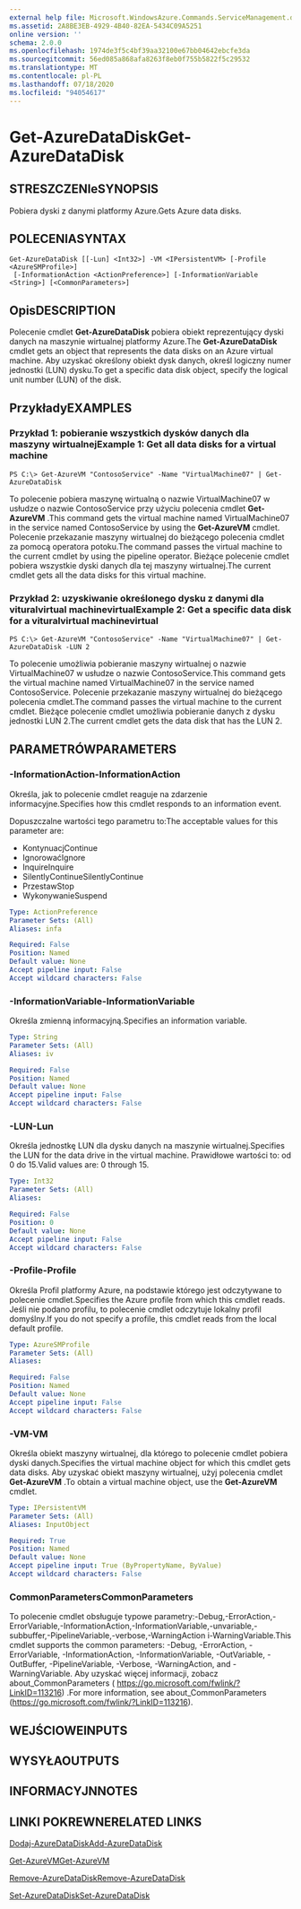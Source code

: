 ```yaml
---
external help file: Microsoft.WindowsAzure.Commands.ServiceManagement.dll-Help.xml
ms.assetid: 2A8BE3EB-4929-4B40-82EA-5434C09A5251
online version: ''
schema: 2.0.0
ms.openlocfilehash: 1974de3f5c4bf39aa32100e67bb04642ebcfe3da
ms.sourcegitcommit: 56ed085a868afa8263f8eb0f755b5822f5c29532
ms.translationtype: MT
ms.contentlocale: pl-PL
ms.lasthandoff: 07/18/2020
ms.locfileid: "94054617"
---
```

# <span data-ttu-id="82a67-101">Get-AzureDataDisk</span><span class="sxs-lookup"><span data-stu-id="82a67-101">Get-AzureDataDisk</span></span>

## <span data-ttu-id="82a67-102">STRESZCZENIe</span><span class="sxs-lookup"><span data-stu-id="82a67-102">SYNOPSIS</span></span>
<span data-ttu-id="82a67-103">Pobiera dyski z danymi platformy Azure.</span><span class="sxs-lookup"><span data-stu-id="82a67-103">Gets Azure data disks.</span></span>

## <span data-ttu-id="82a67-104">POLECENIA</span><span class="sxs-lookup"><span data-stu-id="82a67-104">SYNTAX</span></span>

```
Get-AzureDataDisk [[-Lun] <Int32>] -VM <IPersistentVM> [-Profile <AzureSMProfile>]
 [-InformationAction <ActionPreference>] [-InformationVariable <String>] [<CommonParameters>]
```

## <span data-ttu-id="82a67-105">Opis</span><span class="sxs-lookup"><span data-stu-id="82a67-105">DESCRIPTION</span></span>
<span data-ttu-id="82a67-106">Polecenie cmdlet **Get-AzureDataDisk** pobiera obiekt reprezentujący dyski danych na maszynie wirtualnej platformy Azure.</span><span class="sxs-lookup"><span data-stu-id="82a67-106">The **Get-AzureDataDisk** cmdlet gets an object that represents the data disks on an Azure virtual machine.</span></span>
<span data-ttu-id="82a67-107">Aby uzyskać określony obiekt dysk danych, określ logiczny numer jednostki (LUN) dysku.</span><span class="sxs-lookup"><span data-stu-id="82a67-107">To get a specific data disk object, specify the logical unit number (LUN) of the disk.</span></span>

## <span data-ttu-id="82a67-108">Przykłady</span><span class="sxs-lookup"><span data-stu-id="82a67-108">EXAMPLES</span></span>

### <span data-ttu-id="82a67-109">Przykład 1: pobieranie wszystkich dysków danych dla maszyny wirtualnej</span><span class="sxs-lookup"><span data-stu-id="82a67-109">Example 1: Get all data disks for a virtual machine</span></span>
```
PS C:\> Get-AzureVM "ContosoService" -Name "VirtualMachine07" | Get-AzureDataDisk
```

<span data-ttu-id="82a67-110">To polecenie pobiera maszynę wirtualną o nazwie VirtualMachine07 w usłudze o nazwie ContosoService przy użyciu polecenia cmdlet **Get-AzureVM** .</span><span class="sxs-lookup"><span data-stu-id="82a67-110">This command gets the virtual machine named VirtualMachine07 in the service named ContosoService by using the **Get-AzureVM** cmdlet.</span></span>
<span data-ttu-id="82a67-111">Polecenie przekazanie maszyny wirtualnej do bieżącego polecenia cmdlet za pomocą operatora potoku.</span><span class="sxs-lookup"><span data-stu-id="82a67-111">The command passes the virtual machine to the current cmdlet by using the pipeline operator.</span></span>
<span data-ttu-id="82a67-112">Bieżące polecenie cmdlet pobiera wszystkie dyski danych dla tej maszyny wirtualnej.</span><span class="sxs-lookup"><span data-stu-id="82a67-112">The current cmdlet gets all the data disks for this virtual machine.</span></span>

### <span data-ttu-id="82a67-113">Przykład 2: uzyskiwanie określonego dysku z danymi dla vituralvirtual machinevirtual</span><span class="sxs-lookup"><span data-stu-id="82a67-113">Example 2: Get a specific data disk for a vituralvirtual machinevirtual</span></span>
```
PS C:\> Get-AzureVM "ContosoService" -Name "VirtualMachine07" | Get-AzureDataDisk -LUN 2
```

<span data-ttu-id="82a67-114">To polecenie umożliwia pobieranie maszyny wirtualnej o nazwie VirtualMachine07 w usłudze o nazwie ContosoService.</span><span class="sxs-lookup"><span data-stu-id="82a67-114">This command gets the virtual machine named VirtualMachine07 in the service named ContosoService.</span></span>
<span data-ttu-id="82a67-115">Polecenie przekazanie maszyny wirtualnej do bieżącego polecenia cmdlet.</span><span class="sxs-lookup"><span data-stu-id="82a67-115">The command passes the virtual machine to the current cmdlet.</span></span>
<span data-ttu-id="82a67-116">Bieżące polecenie cmdlet umożliwia pobieranie danych z dysku jednostki LUN 2.</span><span class="sxs-lookup"><span data-stu-id="82a67-116">The current cmdlet gets the data disk that has the LUN 2.</span></span>

## <span data-ttu-id="82a67-117">PARAMETRÓW</span><span class="sxs-lookup"><span data-stu-id="82a67-117">PARAMETERS</span></span>

### <span data-ttu-id="82a67-118">-InformationAction</span><span class="sxs-lookup"><span data-stu-id="82a67-118">-InformationAction</span></span>
<span data-ttu-id="82a67-119">Określa, jak to polecenie cmdlet reaguje na zdarzenie informacyjne.</span><span class="sxs-lookup"><span data-stu-id="82a67-119">Specifies how this cmdlet responds to an information event.</span></span>

<span data-ttu-id="82a67-120">Dopuszczalne wartości tego parametru to:</span><span class="sxs-lookup"><span data-stu-id="82a67-120">The acceptable values for this parameter are:</span></span>

- <span data-ttu-id="82a67-121">Kontynuacj</span><span class="sxs-lookup"><span data-stu-id="82a67-121">Continue</span></span>
- <span data-ttu-id="82a67-122">Ignorować</span><span class="sxs-lookup"><span data-stu-id="82a67-122">Ignore</span></span>
- <span data-ttu-id="82a67-123">Inquire</span><span class="sxs-lookup"><span data-stu-id="82a67-123">Inquire</span></span>
- <span data-ttu-id="82a67-124">SilentlyContinue</span><span class="sxs-lookup"><span data-stu-id="82a67-124">SilentlyContinue</span></span>
- <span data-ttu-id="82a67-125">Przestaw</span><span class="sxs-lookup"><span data-stu-id="82a67-125">Stop</span></span>
- <span data-ttu-id="82a67-126">Wykonywanie</span><span class="sxs-lookup"><span data-stu-id="82a67-126">Suspend</span></span>

```yaml
Type: ActionPreference
Parameter Sets: (All)
Aliases: infa

Required: False
Position: Named
Default value: None
Accept pipeline input: False
Accept wildcard characters: False
```

### <span data-ttu-id="82a67-127">-InformationVariable</span><span class="sxs-lookup"><span data-stu-id="82a67-127">-InformationVariable</span></span>
<span data-ttu-id="82a67-128">Określa zmienną informacyjną.</span><span class="sxs-lookup"><span data-stu-id="82a67-128">Specifies an information variable.</span></span>

```yaml
Type: String
Parameter Sets: (All)
Aliases: iv

Required: False
Position: Named
Default value: None
Accept pipeline input: False
Accept wildcard characters: False
```

### <span data-ttu-id="82a67-129">-LUN</span><span class="sxs-lookup"><span data-stu-id="82a67-129">-Lun</span></span>
<span data-ttu-id="82a67-130">Określa jednostkę LUN dla dysku danych na maszynie wirtualnej.</span><span class="sxs-lookup"><span data-stu-id="82a67-130">Specifies the LUN for the data drive in the virtual machine.</span></span>
<span data-ttu-id="82a67-131">Prawidłowe wartości to: od 0 do 15.</span><span class="sxs-lookup"><span data-stu-id="82a67-131">Valid values are: 0 through 15.</span></span>

```yaml
Type: Int32
Parameter Sets: (All)
Aliases: 

Required: False
Position: 0
Default value: None
Accept pipeline input: False
Accept wildcard characters: False
```

### <span data-ttu-id="82a67-132">-Profile</span><span class="sxs-lookup"><span data-stu-id="82a67-132">-Profile</span></span>
<span data-ttu-id="82a67-133">Określa Profil platformy Azure, na podstawie którego jest odczytywane to polecenie cmdlet.</span><span class="sxs-lookup"><span data-stu-id="82a67-133">Specifies the Azure profile from which this cmdlet reads.</span></span>
<span data-ttu-id="82a67-134">Jeśli nie podano profilu, to polecenie cmdlet odczytuje lokalny profil domyślny.</span><span class="sxs-lookup"><span data-stu-id="82a67-134">If you do not specify a profile, this cmdlet reads from the local default profile.</span></span>

```yaml
Type: AzureSMProfile
Parameter Sets: (All)
Aliases: 

Required: False
Position: Named
Default value: None
Accept pipeline input: False
Accept wildcard characters: False
```

### <span data-ttu-id="82a67-135">-VM</span><span class="sxs-lookup"><span data-stu-id="82a67-135">-VM</span></span>
<span data-ttu-id="82a67-136">Określa obiekt maszyny wirtualnej, dla którego to polecenie cmdlet pobiera dyski danych.</span><span class="sxs-lookup"><span data-stu-id="82a67-136">Specifies the virtual machine object for which this cmdlet gets data disks.</span></span>
<span data-ttu-id="82a67-137">Aby uzyskać obiekt maszyny wirtualnej, użyj polecenia cmdlet **Get-AzureVM** .</span><span class="sxs-lookup"><span data-stu-id="82a67-137">To obtain a virtual machine object, use the **Get-AzureVM** cmdlet.</span></span>

```yaml
Type: IPersistentVM
Parameter Sets: (All)
Aliases: InputObject

Required: True
Position: Named
Default value: None
Accept pipeline input: True (ByPropertyName, ByValue)
Accept wildcard characters: False
```

### <span data-ttu-id="82a67-138">CommonParameters</span><span class="sxs-lookup"><span data-stu-id="82a67-138">CommonParameters</span></span>
<span data-ttu-id="82a67-139">To polecenie cmdlet obsługuje typowe parametry:-Debug,-ErrorAction,-ErrorVariable,-InformationAction,-InformationVariable,-unvariable,-subbuffer,-PipelineVariable,-verbose,-WarningAction i-WarningVariable.</span><span class="sxs-lookup"><span data-stu-id="82a67-139">This cmdlet supports the common parameters: -Debug, -ErrorAction, -ErrorVariable, -InformationAction, -InformationVariable, -OutVariable, -OutBuffer, -PipelineVariable, -Verbose, -WarningAction, and -WarningVariable.</span></span> <span data-ttu-id="82a67-140">Aby uzyskać więcej informacji, zobacz about_CommonParameters ( https://go.microsoft.com/fwlink/?LinkID=113216) .</span><span class="sxs-lookup"><span data-stu-id="82a67-140">For more information, see about_CommonParameters (https://go.microsoft.com/fwlink/?LinkID=113216).</span></span>

## <span data-ttu-id="82a67-141">WEJŚCIOWE</span><span class="sxs-lookup"><span data-stu-id="82a67-141">INPUTS</span></span>

## <span data-ttu-id="82a67-142">WYSYŁA</span><span class="sxs-lookup"><span data-stu-id="82a67-142">OUTPUTS</span></span>

## <span data-ttu-id="82a67-143">INFORMACYJN</span><span class="sxs-lookup"><span data-stu-id="82a67-143">NOTES</span></span>

## <span data-ttu-id="82a67-144">LINKI POKREWNE</span><span class="sxs-lookup"><span data-stu-id="82a67-144">RELATED LINKS</span></span>

[<span data-ttu-id="82a67-145">Dodaj-AzureDataDisk</span><span class="sxs-lookup"><span data-stu-id="82a67-145">Add-AzureDataDisk</span></span>](./Add-AzureDataDisk.md)

[<span data-ttu-id="82a67-146">Get-AzureVM</span><span class="sxs-lookup"><span data-stu-id="82a67-146">Get-AzureVM</span></span>](./Get-AzureVM.md)

[<span data-ttu-id="82a67-147">Remove-AzureDataDisk</span><span class="sxs-lookup"><span data-stu-id="82a67-147">Remove-AzureDataDisk</span></span>](./Remove-AzureDataDisk.md)

[<span data-ttu-id="82a67-148">Set-AzureDataDisk</span><span class="sxs-lookup"><span data-stu-id="82a67-148">Set-AzureDataDisk</span></span>](./Set-AzureDataDisk.md)


